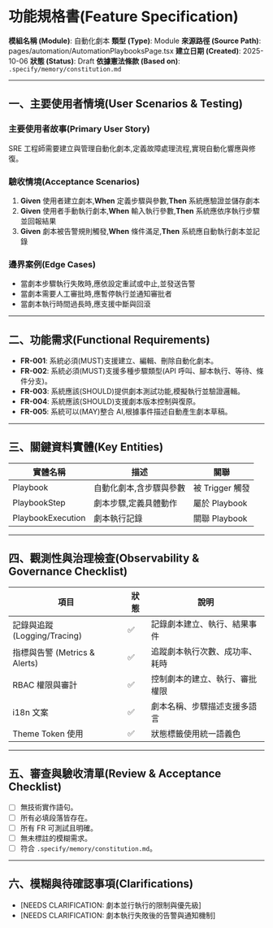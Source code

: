 # 功能規格書(Feature Specification)

**模組名稱 (Module)**: 自動化劇本
**類型 (Type)**: Module
**來源路徑 (Source Path)**: pages/automation/AutomationPlaybooksPage.tsx
**建立日期 (Created)**: 2025-10-06
**狀態 (Status)**: Draft
**依據憲法條款 (Based on)**: `.specify/memory/constitution.md`

---

## 一、主要使用者情境(User Scenarios & Testing)

### 主要使用者故事(Primary User Story)
SRE 工程師需要建立與管理自動化劇本,定義故障處理流程,實現自動化響應與修復。

### 驗收情境(Acceptance Scenarios)
1. **Given** 使用者建立劇本,**When** 定義步驟與參數,**Then** 系統應驗證並儲存劇本
2. **Given** 使用者手動執行劇本,**When** 輸入執行參數,**Then** 系統應依序執行步驟並回報結果
3. **Given** 劇本被告警規則觸發,**When** 條件滿足,**Then** 系統應自動執行劇本並記錄

### 邊界案例(Edge Cases)
- 當劇本步驟執行失敗時,應依設定重試或中止,並發送告警
- 當劇本需要人工審批時,應暫停執行並通知審批者
- 當劇本執行時間過長時,應支援中斷與回滾

---

## 二、功能需求(Functional Requirements)

- **FR-001**: 系統必須(MUST)支援建立、編輯、刪除自動化劇本。
- **FR-002**: 系統必須(MUST)支援多種步驟類型(API 呼叫、腳本執行、等待、條件分支)。
- **FR-003**: 系統應該(SHOULD)提供劇本測試功能,模擬執行並驗證邏輯。
- **FR-004**: 系統應該(SHOULD)支援劇本版本控制與復原。
- **FR-005**: 系統可以(MAY)整合 AI,根據事件描述自動產生劇本草稿。

---

## 三、關鍵資料實體(Key Entities)
| 實體名稱 | 描述 | 關聯 |
|-----------|------|------|
| Playbook | 自動化劇本,含步驟與參數 | 被 Trigger 觸發 |
| PlaybookStep | 劇本步驟,定義具體動作 | 屬於 Playbook |
| PlaybookExecution | 劇本執行記錄 | 關聯 Playbook |

---

## 四、觀測性與治理檢查(Observability & Governance Checklist)

| 項目 | 狀態 | 說明 |
|------|------|------|
| 記錄與追蹤 (Logging/Tracing) | ✅ | 記錄劇本建立、執行、結果事件 |
| 指標與告警 (Metrics & Alerts) | ✅ | 追蹤劇本執行次數、成功率、耗時 |
| RBAC 權限與審計 | ✅ | 控制劇本的建立、執行、審批權限 |
| i18n 文案 | ✅ | 劇本名稱、步驟描述支援多語言 |
| Theme Token 使用 | ✅ | 狀態標籤使用統一語義色 |

---

## 五、審查與驗收清單(Review & Acceptance Checklist)

- [ ] 無技術實作語句。
- [ ] 所有必填段落皆存在。
- [ ] 所有 FR 可測試且明確。
- [ ] 無未標註的模糊需求。
- [ ] 符合 `.specify/memory/constitution.md`。

---

## 六、模糊與待確認事項(Clarifications)

- [NEEDS CLARIFICATION: 劇本並行執行的限制與優先級]
- [NEEDS CLARIFICATION: 劇本執行失敗後的告警與通知機制]
